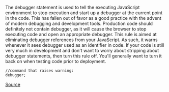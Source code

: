 The debugger statement is used to tell the executing JavaScript environment to stop execution and start up a debugger at the current point in the code. This has fallen out of favor as a good practice with the advent of modern debugging and development tools. Production code should definitely not contain debugger, as it will cause the browser to stop executing code and open an appropriate debugger.
This rule is aimed at eliminating debugger references from your JavaScript. As such, it warns whenever it sees debugger used as an identifier in code.
If your code is still very much in development and don't want to worry about stripping about debugger statements, then turn this rule off. You'll generally want to turn it back on when testing code prior to deployment.

```
//command that raises warning:
debugger;

```

[Source](http://eslint.org/docs/rules/no-debugger)
